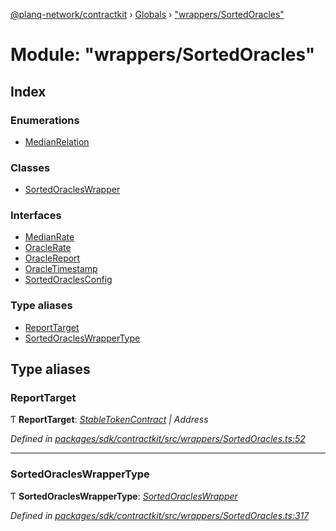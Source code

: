 [@planq-network/contractkit](../README.md) › [Globals](../globals.md) › ["wrappers/SortedOracles"](_wrappers_sortedoracles_.md)

# Module: "wrappers/SortedOracles"

## Index

### Enumerations

* [MedianRelation](../enums/_wrappers_sortedoracles_.medianrelation.md)

### Classes

* [SortedOraclesWrapper](../classes/_wrappers_sortedoracles_.sortedoracleswrapper.md)

### Interfaces

* [MedianRate](../interfaces/_wrappers_sortedoracles_.medianrate.md)
* [OracleRate](../interfaces/_wrappers_sortedoracles_.oraclerate.md)
* [OracleReport](../interfaces/_wrappers_sortedoracles_.oraclereport.md)
* [OracleTimestamp](../interfaces/_wrappers_sortedoracles_.oracletimestamp.md)
* [SortedOraclesConfig](../interfaces/_wrappers_sortedoracles_.sortedoraclesconfig.md)

### Type aliases

* [ReportTarget](_wrappers_sortedoracles_.md#reporttarget)
* [SortedOraclesWrapperType](_wrappers_sortedoracles_.md#sortedoracleswrappertype)

## Type aliases

###  ReportTarget

Ƭ **ReportTarget**: *[StableTokenContract](_base_.md#stabletokencontract) | Address*

*Defined in [packages/sdk/contractkit/src/wrappers/SortedOracles.ts:52](https://github.com/planq-network/planq-sdk/blob/master/packages/sdk/contractkit/src/wrappers/SortedOracles.ts#L52)*

___

###  SortedOraclesWrapperType

Ƭ **SortedOraclesWrapperType**: *[SortedOraclesWrapper](../classes/_wrappers_sortedoracles_.sortedoracleswrapper.md)*

*Defined in [packages/sdk/contractkit/src/wrappers/SortedOracles.ts:317](https://github.com/planq-network/planq-sdk/blob/master/packages/sdk/contractkit/src/wrappers/SortedOracles.ts#L317)*
